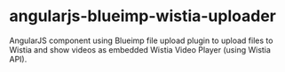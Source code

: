 # angularjs-blueimp-wistia-uploader
AngularJS component using Blueimp file upload plugin to upload files to Wistia and show videos as embedded Wistia Video Player (using Wistia API).
